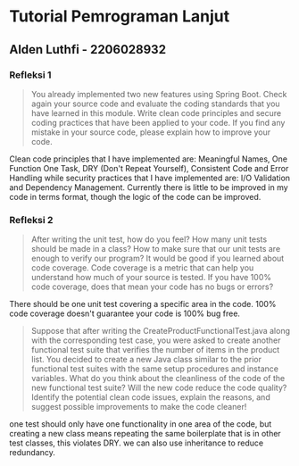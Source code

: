 # Tutorial Pemrograman Lanjut
## Alden Luthfi - 2206028932

### Refleksi 1

> You already implemented two new features using Spring Boot. Check again your source code and evaluate the coding standards that you have learned in this module. Write clean code principles and secure coding practices that have been applied to your code.  If you find any mistake in your source code, please explain how to improve your code.

Clean code principles that I have implemented are: Meaningful Names, One Function One Task, DRY (Don't Repeat Yourself), Consistent Code and Error Handling while security practices that I have implemented are: I/O Validation and Dependency Management. Currently there is little to be improved in my code in terms format, though the logic of the code can be improved.

### Refleksi 2

> After writing the unit test, how do you feel? How many unit tests should be made in a class? How to make sure that our unit tests are enough to verify our program? It would be good if you learned about code coverage. Code coverage is a metric that can help you understand how much of your source is tested. If you have 100% code coverage, does that mean your code has no bugs or errors?

There should be one unit test covering a specific area in the code. 100% code coverage doesn't guarantee your code is 100% bug free.

> Suppose that after writing the CreateProductFunctionalTest.java along with the corresponding test case, you were asked to create another functional test suite that verifies the number of items in the product list. You decided to create a new Java class similar to the prior functional test suites with the same setup procedures and instance variables.
> What do you think about the cleanliness of the code of the new functional test suite? Will the new code reduce the code quality? Identify the potential clean code issues, explain the reasons, and suggest possible improvements to make the code cleaner!

one test should only have one functionality in one area of the code, but creating a new class means repeating the same boilerplate that is in other test classes, this violates DRY. we can also use inheritance to reduce redundancy.
